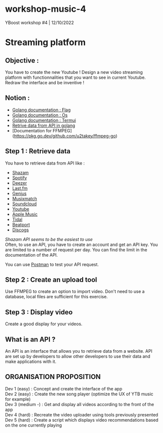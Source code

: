 # workshop-music-4
YBoost workshop #4 | 12/10/2022

# Streaming platform

## Objective :
You have to create the new Youtube ! Design a new video streaming platform with functionnalities that you want to see in current Youtube. Redraw the interface and be inventive ! 

## Notion :
* [Golang documentation : Flag](https://pkg.go.dev/flag)
* [Golang documentation : Os](https://pkg.go.dev/os)
* [Golang documentation : Termui](https://pkg.go.dev/github.com/gizak/termui/v3)
* [Retrive data from API in golang](https://tutorialedge.net/golang/consuming-restful-api-with-go/)
* [Documentation for FFMPEG] (https://pkg.go.dev/github.com/u2takey/ffmpeg-go)

## Step 1 : Retrieve data
You have to retrieve data from API like : 
* [Shazam](https://rapidapi.com/apidojo/api/shazam)
* [Spotify](https://developer.spotify.com/documentation/web-api/)
* [Deezer](https://developers.deezer.com/api)
* [Last.fm](https://www.last.fm/api)
* [Genius](https://docs.genius.com/)
* [Musixmatch](https://developer.musixmatch.com/)
* [Soundcloud](https://developers.soundcloud.com/docs/api/guide)
* [Youtube](https://developers.google.com/youtube/v3)
* [Apple Music](https://developer.apple.com/documentation/applemusicapi)
* [Tidal](https://developers.tidal.com/)
* [Beatport](https://www.beatport.com/developer)
* [Discogs](https://www.discogs.com/developers/)

*Shazam API seems to be the easiest to use*  
Often, to use an API, you have to create an account and get an API key.
You are limited to a number of request per day. You can find the limit in the documentation of the API.

You can use [Postman](https://www.postman.com/) to test your API request.

## Step 2 : Create an upload tool

Use FFMPEG to create an option to import video. Don't need to use a database, local files are sufficient for this exercise. 

## Step 3 : Display video

Create a good display for your videos.

## What is an API ?
An API is an interface that allows you to retrieve data from a website. API are set up by developers to allow other developers to use their data and make applications with it.

## ORGANISATION PROPOSITION

Dev 1 (easy) : Concept and create the interface of the app  
Dev 2 (easy) : Create the new song player (optimize the UX of YTB music for example)  
Dev 3 (medium -) : Get and display all videos according to the front of the app  
Dev 4 (hard) : Recreate the video uploader using tools previously presented  
Dev 5 (hard) : Create a script which displays video recommendations based on the one currently playing  
